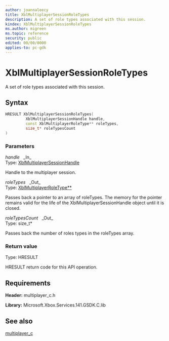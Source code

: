 ```yaml
---
author: joannaleecy
title: XblMultiplayerSessionRoleTypes
description: A set of role types associated with this session.
kindex: XblMultiplayerSessionRoleTypes
ms.author: migreen
ms.topic: reference
security: public
edited: 00/00/0000
applies-to: pc-gdk
---
```


# XblMultiplayerSessionRoleTypes  

A set of role types associated with this session.  

## Syntax  
  
```cpp
HRESULT XblMultiplayerSessionRoleTypes(  
         XblMultiplayerSessionHandle handle,  
         const XblMultiplayerRoleType** roleTypes,  
         size_t* roleTypesCount  
)  
```  
  
### Parameters  
  
*handle* &nbsp;&nbsp;\_In\_  
Type: [XblMultiplayerSessionHandle](../handles/xblmultiplayersessionhandle.md)  
  
Handle to the multiplayer session.  
  
*roleTypes* &nbsp;&nbsp;\_Out\_  
Type: [XblMultiplayerRoleType**](../structs/xblmultiplayerroletype.md)  
  
Passes back a pointer to an array of roleTypes. The memory for the pointer remains valid for the life of the XblMultiplayerSessionHandle object until it is closed.  
  
*roleTypesCount* &nbsp;&nbsp;\_Out\_  
Type: size_t*  
  
Passes back the number of roles types in the roleTypes array.  
  
  
### Return value  
Type: HRESULT
  
HRESULT return code for this API operation.
  
## Requirements  
  
**Header:** multiplayer_c.h
  
**Library:** Microsoft.Xbox.Services.141.GSDK.C.lib
  
## See also  
[multiplayer_c](../multiplayer_c_members.md)  
  
  